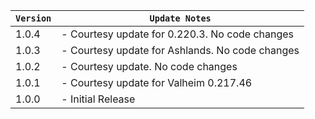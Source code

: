 | `Version` | `Update Notes`                                  |
|-----------|-------------------------------------------------|
| 1.0.4     | - Courtesy update for 0.220.3. No code changes  |
| 1.0.3     | - Courtesy update for Ashlands. No code changes |
| 1.0.2     | - Courtesy update. No code changes              |
| 1.0.1     | - Courtesy update for Valheim 0.217.46          |
| 1.0.0     | - Initial Release                               |